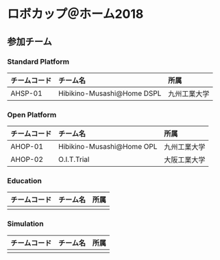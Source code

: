 # ロボカップ＠ホーム2018

## 参加チーム

### Standard Platform
|チームコード|チーム名            			|所属         |
|:-|:-|:-|
|AHSP-01|Hibikino-Musashi@Home DSPL   	|九州工業大学   	|


### Open Platform
|チームコード|チーム名            			|所属         |
|:-|:-|:-|
|AHOP-01|Hibikino-Musashi@Home OPL 	|九州工業大学	   |
|AHOP-02|O.I.T.Trial					|大阪工業大学		|


### Education
|チームコード|チーム名            			|所属         |
|:-|:-|:-|
||||

### Simulation
|チームコード|チーム名            			|所属         |
|:-|:-|:-|
||||


